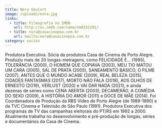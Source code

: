 ```yaml
---
title: Nora Goulart
image: /uploads/nora.jpg
links:
  - title: Filmografia no IMDB
    url: http://us.imdb.com/name/nm0332291/
  - title: nora@casacinepoa.com.br
    url: mailto:nora@casacinepoa.com.br
category: socios
---
```

Produtora Executiva. Sócia da produtora Casa de Cinema de Porto Alegre. Produziu mais de 20 longas-metragens, como FELICIDADE É… (1995), TOLERÂNCIA (2000), O HOMEM QUE COPIAVA (2003), MEU TIO MATOU UM CARA (2005), SAL DE PRATA (2005), SANEAMENTO BÁSICO, O FILME (2007), ANTES QUE O MUNDO ACABE (2009), REAL BELEZA (2015), CIDADES FANTASMAS (2017), MORTO NÃO FALA (2018), AOS OLHOS DE ERNESTO (2O19), VERLUST (2020) e VAI DAR NADA (2021); e ainda dezenas de séries como CENA ABERTA (2003), DECAMERÃO, A COMÉDIA DO SEXO (2009), A HISTÓRIA DO AMOR (2011) e DOCE DE MÃE (2014). Foi Coordenadora de Produção da RBS Vídeo de Porto Alegre (de 1989-1990) e da TVC Cinema e Televisão de São Paulo (1991). Produtora Executiva dos programas de TV das campanhas eleitorais do PT/RS em 1992 a 2000. Atualmente trabalha no desenvolvimento e pré-produção de longas, séries e documentários da Casa de Cinema.